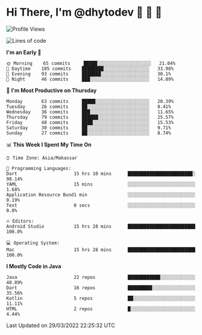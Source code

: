 # Hi There, I'm @dhytodev 👋 👋 👋

<!--
**DhytoDev/dhytodev** is a ✨ _special_ ✨ repository because its `README.md` (this file) appears on your GitHub profile.

Here are some ideas to get you started:

- 🔭 I’m currently working on ...
- 🌱 I’m currently learning ...
- 👯 I’m looking to collaborate on ...
- 🤔 I’m looking for help with ...
- 💬 Ask me about ...
- 📫 How to reach me: ...
- 😄 Pronouns: ...
- ⚡ Fun fact: ...
-->

<!--START_SECTION:waka-->
![Profile Views](http://img.shields.io/badge/Profile%20Views-12-blue)

![Lines of code](https://img.shields.io/badge/From%20Hello%20World%20I%27ve%20Written-134%20Thousand%20lines%20of%20code-blue)

**I'm an Early 🐤** 

```text
🌞 Morning    65 commits     █████░░░░░░░░░░░░░░░░░░░░   21.04% 
🌆 Daytime    105 commits    ████████░░░░░░░░░░░░░░░░░   33.98% 
🌃 Evening    93 commits     ███████░░░░░░░░░░░░░░░░░░   30.1% 
🌙 Night      46 commits     ███░░░░░░░░░░░░░░░░░░░░░░   14.89%

```
📅 **I'm Most Productive on Thursday** 

```text
Monday       63 commits     █████░░░░░░░░░░░░░░░░░░░░   20.39% 
Tuesday      26 commits     ██░░░░░░░░░░░░░░░░░░░░░░░   8.41% 
Wednesday    36 commits     ███░░░░░░░░░░░░░░░░░░░░░░   11.65% 
Thursday     79 commits     ██████░░░░░░░░░░░░░░░░░░░   25.57% 
Friday       48 commits     ████░░░░░░░░░░░░░░░░░░░░░   15.53% 
Saturday     30 commits     ██░░░░░░░░░░░░░░░░░░░░░░░   9.71% 
Sunday       27 commits     ██░░░░░░░░░░░░░░░░░░░░░░░   8.74%

```


📊 **This Week I Spent My Time On** 

```text
⌚︎ Time Zone: Asia/Makassar

💬 Programming Languages: 
Dart                     15 hrs 10 mins      ████████████████████████░   98.14% 
YAML                     15 mins             ░░░░░░░░░░░░░░░░░░░░░░░░░   1.68% 
Application Resource Bund1 min               ░░░░░░░░░░░░░░░░░░░░░░░░░   0.19% 
Text                     0 secs              ░░░░░░░░░░░░░░░░░░░░░░░░░   0.0%

🔥 Editors: 
Android Studio           15 hrs 28 mins      █████████████████████████   100.0%

💻 Operating System: 
Mac                      15 hrs 28 mins      █████████████████████████   100.0%

```

**I Mostly Code in Java** 

```text
Java                     22 repos            ████████████░░░░░░░░░░░░░   48.89% 
Dart                     16 repos            █████████░░░░░░░░░░░░░░░░   35.56% 
Kotlin                   5 repos             ██░░░░░░░░░░░░░░░░░░░░░░░   11.11% 
HTML                     2 repos             █░░░░░░░░░░░░░░░░░░░░░░░░   4.44%

```



 Last Updated on 29/03/2022 22:25:32 UTC
<!--END_SECTION:waka-->
